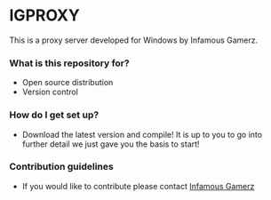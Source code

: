 # IGPROXY #

This is a proxy server developed for Windows by Infamous Gamerz.

### What is this repository for? ###

* Open source distribution
* Version control

### How do I get set up? ###

* Download the latest version and compile!  It is up to you to go into further detail we just gave you the basis to start!

### Contribution guidelines ###

* If you would like to contribute please contact [Infamous Gamerz](http://infamousgamerz.net/contact)